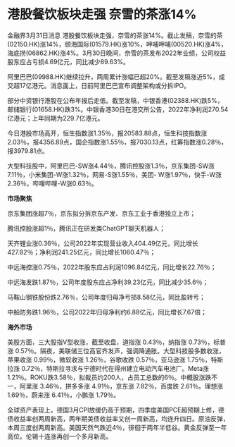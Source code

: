 # 港股餐饮板块走强 奈雪的茶涨14%

金融界3月31日消息
港股餐饮板块走强，奈雪的茶涨14%。截止发稿，奈雪的茶(02150.HK)涨14%，颐海国际(01579.HK)涨10%，呷哺呷哺(00520.HK)涨4%，海底捞(06862.HK)涨4%。3月30日晚间，奈雪的茶发布2022年业绩，公司权益股东应占亏损4.69亿元，同比减少89.63%。

阿里巴巴(09988.HK)继续拉升，两周累计涨幅已超20%。截至发稿涨近5%，成交超17亿港元。消息面上，日前阿里巴巴宣布调整架构或分拆IPO。

部分中资银行港股在公布年报后走低。截至发稿，中银香港(02388.HK)跌5%，邮储银行(01658.HK)跌3%。中银香港30日在港交所公告，2022年净利润270.54亿港元；上年同期为229.7亿港元。

今日港股市场高开，恒生指数涨1.35％，报20583.88点，恒生科技指数涨2.03％，报4356.89点，国企指数涨1.55％，报7030.13点，红筹指数涨0.28％，报3979.81点。

大型科技股中，阿里巴巴-SW涨4.44％，腾讯控股涨1.3％，京东集团-SW涨7.11％，小米集团-W涨1.32％，网易-S涨1.55％，美团-
W涨1.97％，快手-W涨2.36％，哔哩哔哩-W涨0.63％。

**市场聚焦**

京东集团涨超7％，京东拟分拆京东产发、京东工业于香港独立上市；

腾讯控股涨超1％，腾讯正在研发类ChatGPT聊天机器人；

天齐锂业涨0.36％，公司2022年实现营业收入404.49亿元，同比增长427.82％；净利润241.25亿元，同比增长1060.47％；

中远海控涨0.75％，2022年股东应占利润1096.84亿元，同比增长22.76％；

中远海发跌1.87％，公司年度股东应占净利39.23亿元，同比减少35.6％；

马鞍山钢铁股份跌2.76％，公司年度归母净亏损8.58亿元，同比盈转亏；

中船防务跌1.96％，公司2022年归母净利约6.88亿元，同比增长7.67倍；

**海外市场**

美股方面，三大股指V型收涨，截至收盘，道指涨 0.43％，纳指涨 0.73％，标普涨
0.57％。隔夜，美联储三位高官齐发声，强调降通胀。大型科技股多数收涨，苹果收涨 0.99％，微软收涨 1.26％，谷歌收跌 0.57％，亚马逊涨
1.75％，特斯拉涨 0.72％，特斯拉寻求与宁德时代在得州建立电动汽车电池厂。Meta涨
1.21％。ROKU跌3.58％，拟裁员约200人，占员工总数的6％。中概股涨跌不一，阿里涨 3.46％，拼多多涨 4.91％，京东涨 7.82％，百度跌
2.61％。理想涨 1.69％，蔚来涨 6.41％，小鹏涨 1.79％。

全球资产表现上，德国3月CPI放缓仍高于预期，四季度美国PCE超预期上修，德债收益率创两周新高，两年期美债收益率又创一周新高，均连升四日。原油反弹，本周三度创两周新高。美国天然气跌近4％，徘徊于两年半低谷。黄金反弹至一年高位。伦锡十连涨再创一个多月新高。

